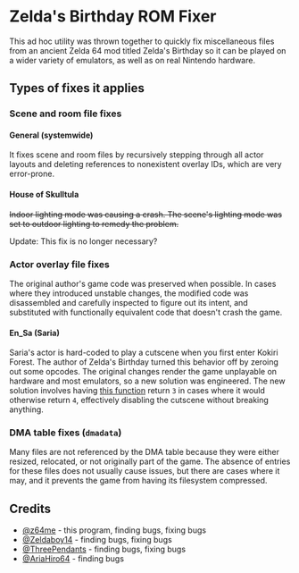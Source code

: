 # Zelda's Birthday ROM Fixer

This ad hoc utility was thrown together to quickly fix miscellaneous files from an ancient Zelda 64 mod titled Zelda's Birthday so it can be played on a wider variety of emulators, as well as on real Nintendo hardware.

## Types of fixes it applies

### Scene and room file fixes

#### General (systemwide)

It fixes scene and room files by recursively stepping through all actor layouts and deleting references to nonexistent overlay IDs, which are very error-prone.

#### House of Skulltula

~~Indoor lighting mode was causing a crash. The scene's lighting mode was set to outdoor lighting to remedy the problem.~~

Update: This fix is no longer necessary?

### Actor overlay file fixes

The original author's game code was preserved when possible. In cases where they introduced unstable changes, the modified code was disassembled and carefully inspected to figure out its intent, and substituted with functionally equivalent code that doesn't crash the game.

#### En_Sa (Saria)

Saria's actor is hard-coded to play a cutscene when you first enter Kokiri Forest. The author of Zelda's Birthday turned this behavior off by zeroing out some opcodes. The original changes render the game unplayable on hardware and most emulators, so a new solution was engineered. The new solution involves having [this function](https://github.com/zeldaret/oot/blob/e37b9934837ec96304a3ef9576d8d283cfa0f7bb/src/overlays/actors/ovl_En_Sa/z_en_sa.c#L383) return `3` in cases where it would otherwise return `4`, effectively disabling the cutscene without breaking anything.

### DMA table fixes (`dmadata`)

Many files are not referenced by the DMA table because they were either resized, relocated, or not originally part of the game. The absence of entries for these files does not usually cause issues, but there are cases where it may, and it prevents the game from having its filesystem compressed.

## Credits

- [@z64me](https://github.com/z64me) - this program, finding bugs, fixing bugs
- [@Zeldaboy14](https://github.com/Zeldaboy14) - finding bugs, fixing bugs
- [@ThreePendants](https://github.com/ThreePendants) - finding bugs, fixing bugs
- [@AriaHiro64](https://github.com/AriaHiro64) - finding bugs
